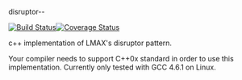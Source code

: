 disruptor--

[![Build Status](https://travis-ci.org/chenkai036/disruptor--.png)](http://travis-ci.org/chenkai036/disruptor--)[![Coverage Status](https://coveralls.io/repos/chenkai036/disruptor--/badge.png)](https://coveralls.io/r/chenkai036/disruptor--)

c++ implementation of LMAX's disruptor pattern.

Your compiler needs to support C++0x standard in order to use this
implementation. Currently only tested with GCC 4.6.1 on Linux.


